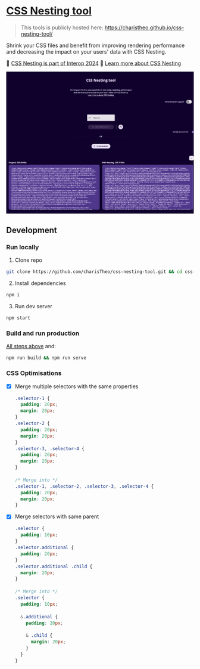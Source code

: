 # [CSS Nesting tool](https://charistheo.github.io/css-nesting-tool/)

> This tools is publicly hosted here: https://charistheo.github.io/css-nesting-tool/

Shrink your CSS files and benefit from improving rendering performance and decreasing the impact on your users' data with CSS Nesting.

🎉 [CSS Nesting is part of Interop 2024](https://github.com/web-platform-tests/interop/issues/420)
📖 [Learn more about CSS Nesting](https://developer.chrome.com/articles/css-nesting/)

![CSS nesting tool demo screenshot](./demo-screenshot.png)

## Development

### Run locally

1. Clone repo

```sh
git clone https://github.com/charisTheo/css-nesting-tool.git && cd css-nesting-tool
```

2. Install dependencies

```sh
npm i
```

3. Run dev server

```sh
npm start
```

### Build and run production

[All steps above](#run-locally) and:

```sh
npm run build && npm run serve
```

### CSS Optimisations

- [x] Merge multiple selectors with the same properties

    ```css
    .selector-1 {
      padding: 20px;
      margin: 20px;
    }
    .selector-2 {
      padding: 20px;
      margin: 20px;
    }
    .selector-3, .selector-4 {
      padding: 20px;
      margin: 20px;
    }

    /* Merge into */
    .selector-1, .selector-2, .selector-3, .selector-4 {
      padding: 20px;
      margin: 20px;
    }
    ```

- [x] Merge selectors with same parent

    ```css
    .selector {
      padding: 10px;
    }
    .selector.additional {
      padding: 20px;
    }
    .selector.additional .child {
      margin: 20px;
    }

    /* Merge into */
    .selector {
      padding: 10px;

      &.additional {
        padding: 20px;

        & .child {
          margin: 20px;
        }
      }
    }
    ```
